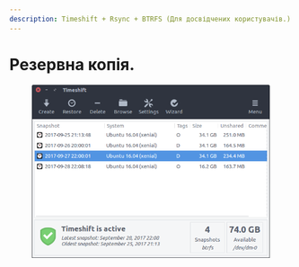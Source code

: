 ```yaml
---
description: Timeshift + Rsync + BTRFS (Для досвідчених користувачів.)
---
```


# Резервна копія.

<figure><img src="../../.gitbook/assets/image (5).png" alt=""><figcaption></figcaption></figure>
